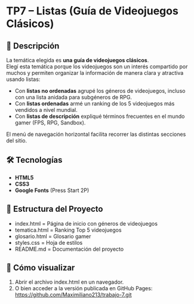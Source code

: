 # TP7 – Listas (Guía de Videojuegos Clásicos)

## 🎯 Descripción
La temática elegida es **una guía de videojuegos clásicos**.  
Elegí esta temática porque los videojuegos son un interés compartido por muchos y permiten organizar la información de manera clara y atractiva usando listas:  

- Con **listas no ordenadas** agrupé los géneros de videojuegos, incluso con una lista anidada para subgéneros de RPG.  
- Con **listas ordenadas** armé un ranking de los 5 videojuegos más vendidos a nivel mundial.  
- Con **listas de descripción** expliqué términos frecuentes en el mundo gamer (FPS, RPG, Sandbox).  

El menú de navegación horizontal facilita recorrer las distintas secciones del sitio.

## 🛠 Tecnologías
- **HTML5**
- **CSS3**
- **Google Fonts** (Press Start 2P)

## 📂 Estructura del Proyecto
- index.html = Página de inicio con géneros de videojuegos
- tematica.html = Ranking Top 5 videojuegos
- glosario.html = Glosario gamer
- styles.css = Hoja de estilos
- README.md = Documentación del proyecto

## 🚀 Cómo visualizar
1. Abrir el archivo index.html en un navegador.
2. O bien acceder a la versión publicada en GitHub Pages: https://github.com/Maximiliano213/trabajo-7.git

